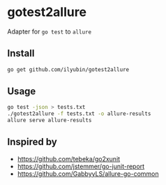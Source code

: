 # gotest2allure
Adapter for `go test` to `allure`


## Install

```bash
go get github.com/ilyubin/gotest2allure
```

## Usage

```bash
go test -json > tests.txt
./gotest2allure -f tests.txt -o allure-results 
allure serve allure-results
```

## Inspired by

- https://github.com/tebeka/go2xunit
- https://github.com/jstemmer/go-junit-report
- https://github.com/GabbyyLS/allure-go-common
